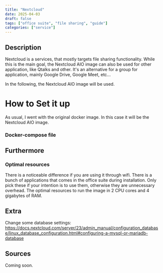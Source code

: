 ```yaml
---
title: "Nextcloud"
date: 2025-04-03
draft: false
tags: ["office suite", "file sharing", "guide"]
categories: ["service"]
---
```

## Description

Nextcloud is a services, that mostly targets file sharing functionality. While this is the main goal, the Nextcloud AIO image can also be used for other application, like Qtalks and other. It's an alternative for a group for application, mainly Google Drive, Google Meet, etc...

In the following, the Nextcloud AIO image will be used.

# How to Set it up
As usual, I went with the original docker image. In this case it will be the Nextcloud AIO image.

### Docker-compose file


## Furthermore
### Optimal resources
There is a noticeable difference if you are using it through wifi. There is a bunch of applications that comes in the office suite during installation. Only pick these if your intention is to use them, otherwise they are unnecessary overhead. The optimal resources to run the image in 2 CPU cores and 4 gigabytes of RAM.

## Extra
Change some database settings:
https://docs.nextcloud.com/server/23/admin_manual/configuration_database/linux_database_configuration.html#configuring-a-mysql-or-mariadb-database
## Sources

Coming soon.